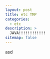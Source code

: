 ```yaml
---
layout: post
title: etc TMP
categories: 
  - etc
description: >
  JAVA!!!!!!!!!!!!
sitemap: false
---
```


asd

